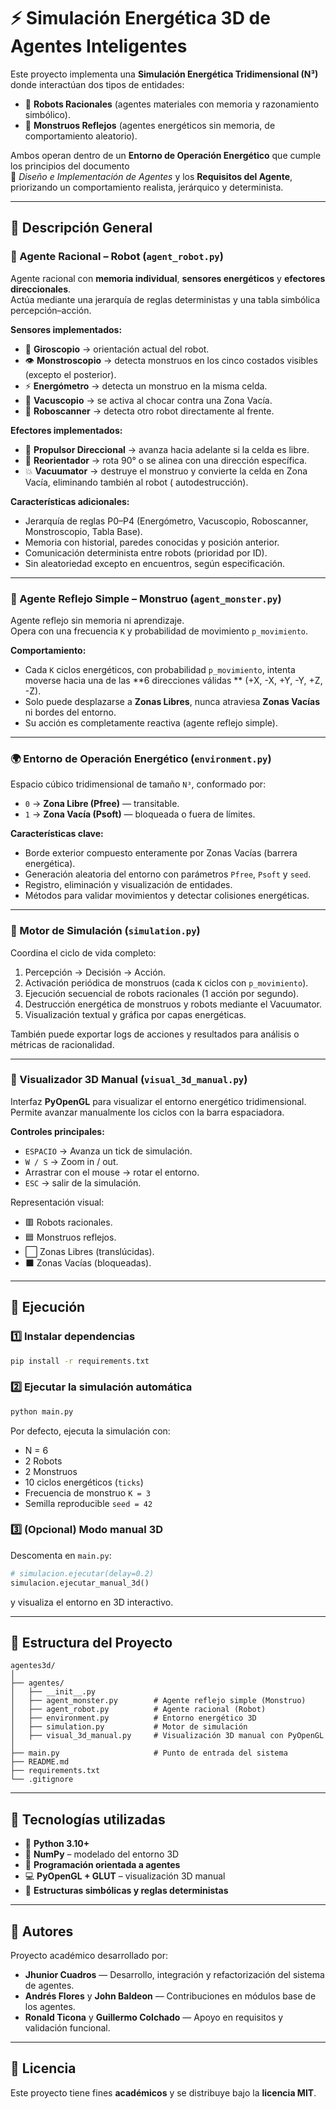 # ⚡ Simulación Energética 3D de Agentes Inteligentes

Este proyecto implementa una **Simulación Energética Tridimensional (N³)** donde interactúan dos tipos de entidades:

- 🤖 **Robots Racionales** (agentes materiales con memoria y razonamiento simbólico).
- 👾 **Monstruos Reflejos** (agentes energéticos sin memoria, de comportamiento aleatorio).

Ambos operan dentro de un **Entorno de Operación Energético** que cumple los principios del documento  
📘 *Diseño e Implementación de Agentes* y los **Requisitos del Agente**, priorizando un comportamiento realista,
jerárquico y determinista.

---

## 🧠 Descripción General

### 🤖 Agente Racional – Robot (`agent_robot.py`)

Agente racional con **memoria individual**, **sensores energéticos** y **efectores direccionales**.  
Actúa mediante una jerarquía de reglas deterministas y una tabla simbólica percepción–acción.

**Sensores implementados:**

- 🧭 **Giroscopio** → orientación actual del robot.
- 👁️ **Monstroscopio** → detecta monstruos en los cinco costados visibles (excepto el posterior).
- ⚡ **Energómetro** → detecta un monstruo en la misma celda.
- 🚧 **Vacuscopio** → se activa al chocar contra una Zona Vacía.
- 🤝 **Roboscanner** → detecta otro robot directamente al frente.

**Efectores implementados:**

- 🛞 **Propulsor Direccional** → avanza hacia adelante si la celda es libre.
- 🔄 **Reorientador** → rota 90° o se alinea con una dirección específica.
- 💥 **Vacuumator** → destruye el monstruo y convierte la celda en Zona Vacía, eliminando también al robot (
  autodestrucción).

**Características adicionales:**

- Jerarquía de reglas P0–P4 (Energómetro, Vacuscopio, Roboscanner, Monstroscopio, Tabla Base).
- Memoria con historial, paredes conocidas y posición anterior.
- Comunicación determinista entre robots (prioridad por ID).
- Sin aleatoriedad excepto en encuentros, según especificación.

---

### 👾 Agente Reflejo Simple – Monstruo (`agent_monster.py`)

Agente reflejo sin memoria ni aprendizaje.  
Opera con una frecuencia `K` y probabilidad de movimiento `p_movimiento`.

**Comportamiento:**

- Cada `K` ciclos energéticos, con probabilidad `p_movimiento`, intenta moverse hacia una de las **6 direcciones válidas
  ** (+X, -X, +Y, -Y, +Z, -Z).
- Solo puede desplazarse a **Zonas Libres**, nunca atraviesa **Zonas Vacías** ni bordes del entorno.
- Su acción es completamente reactiva (agente reflejo simple).

---

### 🌍 Entorno de Operación Energético (`environment.py`)

Espacio cúbico tridimensional de tamaño `N³`, conformado por:

- `0` → **Zona Libre (Pfree)** — transitable.
- `1` → **Zona Vacía (Psoft)** — bloqueada o fuera de límites.

**Características clave:**

- Borde exterior compuesto enteramente por Zonas Vacías (barrera energética).
- Generación aleatoria del entorno con parámetros `Pfree`, `Psoft` y `seed`.
- Registro, eliminación y visualización de entidades.
- Métodos para validar movimientos y detectar colisiones energéticas.

---

### 🧩 Motor de Simulación (`simulation.py`)

Coordina el ciclo de vida completo:

1. Percepción → Decisión → Acción.
2. Activación periódica de monstruos (cada `K` ciclos con `p_movimiento`).
3. Ejecución secuencial de robots racionales (1 acción por segundo).
4. Destrucción energética de monstruos y robots mediante el Vacuumator.
5. Visualización textual y gráfica por capas energéticas.

También puede exportar logs de acciones y resultados para análisis o métricas de racionalidad.

---

### 🧊 Visualizador 3D Manual (`visual_3d_manual.py`)

Interfaz **PyOpenGL** para visualizar el entorno energético tridimensional.  
Permite avanzar manualmente los ciclos con la barra espaciadora.

**Controles principales:**

- `ESPACIO` → Avanza un tick de simulación.
- `W / S` → Zoom in / out.
- Arrastrar con el mouse → rotar el entorno.
- `ESC` → salir de la simulación.

Representación visual:

- 🟥 Robots racionales.
- 🟦 Monstruos reflejos.
- ⬜ Zonas Libres (translúcidas).
- ⬛ Zonas Vacías (bloqueadas).

---

## 🚀 Ejecución

### 1️⃣ Instalar dependencias

```bash
pip install -r requirements.txt
```

### 2️⃣ Ejecutar la simulación automática

```bash
python main.py
```

Por defecto, ejecuta la simulación con:

- N = 6
- 2 Robots
- 2 Monstruos
- 10 ciclos energéticos (`ticks`)
- Frecuencia de monstruo `K = 3`
- Semilla reproducible `seed = 42`

### 3️⃣ (Opcional) Modo manual 3D

Descomenta en `main.py`:

```python
# simulacion.ejecutar(delay=0.2)
simulacion.ejecutar_manual_3d()
```

y visualiza el entorno en 3D interactivo.

---

## 📁 Estructura del Proyecto

```
agentes3d/
│
├── agentes/
│   ├── __init__.py
│   ├── agent_monster.py        # Agente reflejo simple (Monstruo)
│   ├── agent_robot.py          # Agente racional (Robot)
│   ├── environment.py          # Entorno energético 3D
│   ├── simulation.py           # Motor de simulación
│   ├── visual_3d_manual.py     # Visualización 3D manual con PyOpenGL
│
├── main.py                     # Punto de entrada del sistema
├── README.md
├── requirements.txt
└── .gitignore
```

---

## 🧪 Tecnologías utilizadas

- 🐍 **Python 3.10+**
- 🔢 **NumPy** – modelado del entorno 3D
- 🧠 **Programación orientada a agentes**
- 💻 **PyOpenGL + GLUT** – visualización 3D manual
- 🧩 **Estructuras simbólicas y reglas deterministas**

---

## 👥 Autores

Proyecto académico desarrollado por:

- **Jhunior Cuadros** — Desarrollo, integración y refactorización del sistema de agentes.  
- **Andrés Flores** y **John Baldeon** — Contribuciones en módulos base de los agentes.  
- **Ronald Ticona** y **Guillermo Colchado** — Apoyo en requisitos y validación funcional.

---

## 📜 Licencia

Este proyecto tiene fines **académicos** y se distribuye bajo la **licencia MIT**.
